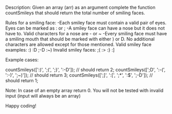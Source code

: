 Description:
Given an array (arr) as an argument complete the function countSmileys that should return the total number of smiling faces.

Rules for a smiling face:
-Each smiley face must contain a valid pair of eyes. Eyes can be marked as : or ;
-A smiley face can have a nose but it does not have to. Valid characters for a nose are - or ~
-Every smiling face must have a smiling mouth that should be marked with either ) or D.
No additional characters are allowed except for those mentioned.
Valid smiley face examples:
:) :D ;-D :~)
Invalid smiley faces:
;( :> :} :]

Example cases:

countSmileys([':)', ';(', ';}', ':-D']);       // should return 2;
countSmileys([';D', ':-(', ':-)', ';~)']);     // should return 3;
countSmileys([';]', ':[', ';*', ':$', ';-D']); // should return 1;

Note: In case of an empty array return 0. You will not be tested with invalid input (input will always be an array)

Happy coding!
